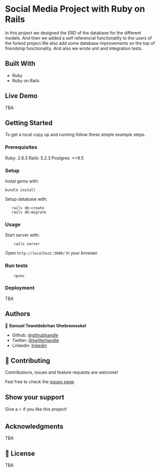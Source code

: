 # Social Media Project with Ruby on Rails

In this project we designed the ERD of the database for the different models. And then we added a self referencial functionality to the users of the forked project.We also add some database improvements on the top of friendship functionality. And also we wrote unit and integration tests. 

## Built With

- Ruby 
- Ruby on Rails 

## Live Demo

TBA


## Getting Started

To get a local copy up and running follow these simple example steps.

### Prerequisites

Ruby: 2.6.3
Rails: 5.2.3
Postgres: >=9.5

### Setup

Instal gems with:

```
bundle install
```

Setup database with:

```
   rails db:create
   rails db:migrate
```



### Usage

Start server with:

```
    rails server
```

Open `http://localhost:3000/` in your browser.

### Run tests

```
    rpsec 
```

### Deployment

TBA

## Authors

👤 **Samuel Teweldebrhan Ghebremeskel**

- Github: [@githubhandle](https://github.com/Samitti)
- Twitter: [@twitterhandle](https://twitter.com/Samuel63734232)
- Linkedin: [linkedin](https://www.linkedin.com/in/samuel-ghebremeskel-29685811a/)

## 🤝 Contributing

Contributions, issues and feature requests are welcome!

Feel free to check the [issues page](https://github.com/Samitti/ror-social-scaffold/issues).

## Show your support

Give a ⭐️ if you like this project!

## Acknowledgments

TBA

## 📝 License

TBA

